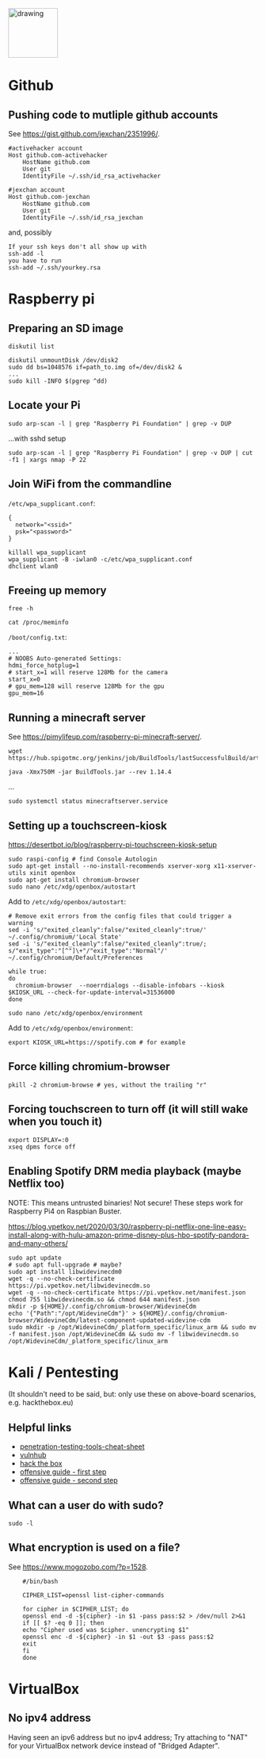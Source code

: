 <img src="https://i.pinimg.com/736x/9e/b2/c2/9eb2c214b911f382ebc7825768226285--gary-larson-the-far-side.jpg" alt="drawing" width="100"/> 

# Github

## Pushing code to mutliple github accounts

See https://gist.github.com/jexchan/2351996/.

```
#activehacker account
Host github.com-activehacker
	HostName github.com
	User git
	IdentityFile ~/.ssh/id_rsa_activehacker

#jexchan account
Host github.com-jexchan
	HostName github.com
	User git
	IdentityFile ~/.ssh/id_rsa_jexchan
```

and, possibly

```
If your ssh keys don't all show up with
ssh-add -l
you have to run
ssh-add ~/.ssh/yourkey.rsa
```

# Raspberry pi

## Preparing an SD image

```
diskutil list
```

```
diskutil unmountDisk /dev/disk2
sudo dd bs=1048576 if=path_to.img of=/dev/disk2 &
...
sudo kill -INFO $(pgrep ^dd)
```

## Locate your Pi

```
sudo arp-scan -l | grep "Raspberry Pi Foundation" | grep -v DUP
```

...with sshd setup

```
sudo arp-scan -l | grep "Raspberry Pi Foundation" | grep -v DUP | cut -f1 | xargs nmap -P 22
```

## Join WiFi from the commandline

`/etc/wpa_supplicant.conf`:
```
{
  network="<ssid>"
  psk="<password>"
}
```

```
killall wpa_supplicant
wpa_supplicant -B -iwlan0 -c/etc/wpa_supplicant.conf
dhclient wlan0
```

## Freeing up memory

```
free -h
```

```
cat /proc/meminfo
```

`/boot/config.txt`:
```
...
# NOOBS Auto-generated Settings:
hdmi_force_hotplug=1
# start_x=1 will reserve 128Mb for the camera
start_x=0
# gpu_mem=128 will reserve 128Mb for the gpu
gpu_mem=16
```

## Running a minecraft server

See https://pimylifeup.com/raspberry-pi-minecraft-server/.

```
wget https://hub.spigotmc.org/jenkins/job/BuildTools/lastSuccessfulBuild/artifact/target/BuildTools.jar
```

```
java -Xmx750M -jar BuildTools.jar --rev 1.14.4
```

...

```
sudo systemctl status minecraftserver.service
```

## Setting up a touchscreen-kiosk

https://desertbot.io/blog/raspberry-pi-touchscreen-kiosk-setup

```
sudo raspi-config # find Console Autologin
sudo apt-get install --no-install-recommends xserver-xorg x11-xserver-utils xinit openbox
sudo apt-get install chromium-browser
sudo nano /etc/xdg/openbox/autostart
```

Add to `/etc/xdg/openbox/autostart`:
```
# Remove exit errors from the config files that could trigger a warning
sed -i 's/"exited_cleanly":false/"exited_cleanly":true/' ~/.config/chromium/'Local State' 
sed -i 's/"exited_cleanly":false/"exited_cleanly":true/; s/"exit_type":"[^"]\+"/"exit_type":"Normal"/' ~/.config/chromium/Default/Preferences

while true:
do
  chromium-browser  --noerrdialogs --disable-infobars --kiosk $KIOSK_URL --check-for-update-interval=31536000
done
```

```
sudo nano /etc/xdg/openbox/environment
```

Add to `/etc/xdg/openbox/environment`:
```
export KIOSK_URL=https://spotify.com # for example
```

## Force killing chromium-browser

```
pkill -2 chromium-browse # yes, without the trailing "r"
```

## Forcing touchscreen to turn off (it will still wake when you touch it)

```
export DISPLAY=:0
xseq dpms force off
```

## Enabling Spotify DRM media playback (maybe Netflix too)

NOTE: This means untrusted binaries! Not secure!
These steps work for Raspberry Pi4 on Raspbian Buster. 

https://blog.vpetkov.net/2020/03/30/raspberry-pi-netflix-one-line-easy-install-along-with-hulu-amazon-prime-disney-plus-hbo-spotify-pandora-and-many-others/

```
sudo apt update
# sudo apt full-upgrade # maybe?
sudo apt install libwidevinecdm0
wget -q --no-check-certificate https://pi.vpetkov.net/libwidevinecdm.so
wget -q --no-check-certificate https://pi.vpetkov.net/manifest.json
chmod 755 libwidevinecdm.so && chmod 644 manifest.json 
mkdir -p ${HOME}/.config/chromium-browser/WidevineCdm
echo '{"Path":"/opt/WidevineCdm"}' > ${HOME}/.config/chromium-browser/WidevineCdm/latest-component-updated-widevine-cdm
sudo mkdir -p /opt/WidevineCdm/_platform_specific/linux_arm && sudo mv -f manifest.json /opt/WidevineCdm && sudo mv -f libwidevinecdm.so /opt/WidevineCdm/_platform_specific/linux_arm 
```

# Kali / Pentesting

(It shouldn't need to be said, but: only use these on above-board scenarios, e.g. hackthebox.eu)

## Helpful links

* [penetration-testing-tools-cheat-sheet](https://highon.coffee/blog/penetration-testing-tools-cheat-sheet/)
* [vulnhub](https://www.vulnhub.com/)
* [hack the box](https://www.hackthebox.eu)
* [offensive guide - first step](https://0xsp.com/offensive/offensive-guide)
* [offensive guide - second step](https://0xsp.com/offensive/offensive-guide-second-step)

## What can a user do with sudo?

`sudo -l`

## What encryption is used on a file?

See https://www.mogozobo.com/?p=1528.

```
    #/bin/bash

    CIPHER_LIST=openssl list-cipher-commands

    for cipher in $CIPHER_LIST; do
    openssl end -d -${cipher} -in $1 -pass pass:$2 > /dev/null 2>&1
    if [[ $? -eq 0 ]]; then
    echo "Cipher used was $cipher. unencrypting $1"
    openssl enc -d -${cipher} -in $1 -out $3 -pass pass:$2
    exit
    fi
    done
```

# VirtualBox

## No ipv4 address

Having seen an ipv6 address but no ipv4 address; Try attaching to "NAT" for your VirtualBox network device instead of "Bridged Adapter".
